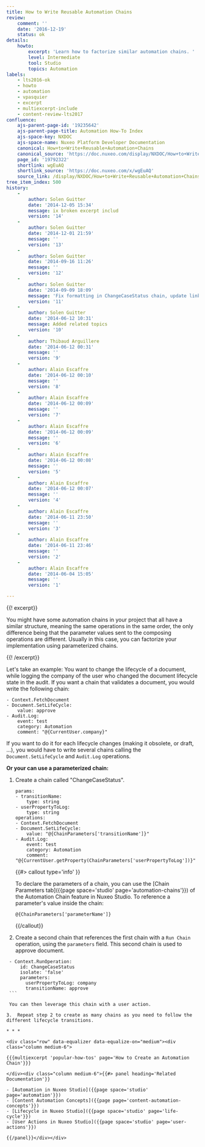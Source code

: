 ```yaml
---
title: How to Write Reusable Automation Chains
review:
    comment: ''
    date: '2016-12-19'
    status: ok
details:
    howto:
        excerpt: 'Learn how to factorize similar automation chains. '
        level: Intermediate
        tool: Studio
        topics: Automation
labels:
    - lts2016-ok
    - howto
    - automation
    - vpasquier
    - excerpt
    - multiexcerpt-include
    - content-review-lts2017
confluence:
    ajs-parent-page-id: '19235642'
    ajs-parent-page-title: Automation How-To Index
    ajs-space-key: NXDOC
    ajs-space-name: Nuxeo Platform Developer Documentation
    canonical: How+to+Write+Reusable+Automation+Chains
    canonical_source: 'https://doc.nuxeo.com/display/NXDOC/How+to+Write+Reusable+Automation+Chains'
    page_id: '19792322'
    shortlink: wgEuAQ
    shortlink_source: 'https://doc.nuxeo.com/x/wgEuAQ'
    source_link: /display/NXDOC/How+to+Write+Reusable+Automation+Chains
tree_item_index: 500
history:
    -
        author: Solen Guitter
        date: '2014-12-05 15:34'
        message: ix broken excerpt includ
        version: '14'
    -
        author: Solen Guitter
        date: '2014-12-01 21:59'
        message: ''
        version: '13'
    -
        author: Solen Guitter
        date: '2014-09-16 11:26'
        message: ''
        version: '12'
    -
        author: Solen Guitter
        date: '2014-09-09 18:09'
        message: 'Fix formatting in ChangeCaseStatus chain, update links'
        version: '11'
    -
        author: Solen Guitter
        date: '2014-06-12 10:31'
        message: Added related topics
        version: '10'
    -
        author: Thibaud Arguillere
        date: '2014-06-12 00:31'
        message: ''
        version: '9'
    -
        author: Alain Escaffre
        date: '2014-06-12 00:10'
        message: ''
        version: '8'
    -
        author: Alain Escaffre
        date: '2014-06-12 00:09'
        message: ''
        version: '7'
    -
        author: Alain Escaffre
        date: '2014-06-12 00:09'
        message: ''
        version: '6'
    -
        author: Alain Escaffre
        date: '2014-06-12 00:08'
        message: ''
        version: '5'
    -
        author: Alain Escaffre
        date: '2014-06-12 00:07'
        message: ''
        version: '4'
    -
        author: Alain Escaffre
        date: '2014-06-11 23:50'
        message: ''
        version: '3'
    -
        author: Alain Escaffre
        date: '2014-06-11 23:46'
        message: ''
        version: '2'
    -
        author: Alain Escaffre
        date: '2014-06-04 15:05'
        message: ''
        version: '1'

---
```

{{! excerpt}}

You might have some automation chains in your project that all have a similar structure, meaning the same operations in the same order, the only difference being that the parameter values sent to the composing operations are different. Usually in this case, you can factorize your implementation using parameterized chains.

{{! /excerpt}}

Let's take an example: You want to change the lifecycle of a document, while logging the company of the user who changed the document lifecycle state in the audit. If you want a chain that validates a document, you would write the following chain:

```
- Context.FetchDocument
- Document.SetLifeCycle:
    value: approve
- Audit.Log:
    event: test
    category: Automation
    comment: "@{CurrentUser.company}"
```

If you want to do it for each lifecycle changes (making it obsolete, or draft, ...), you would have to write several chains calling the `Document.SetLifeCycle` and `Audit.Log` operations.

**Or your can use a parameterized chain:**

1.  Create a chain called "ChangeCaseStatus".

    ```
    params:
    - transitionName:
        type: string
    - userPropertyToLog:
        type: string
    operations:
    - Context.FetchDocument
    - Document.SetLifeCycle:
        value: "@{ChainParameters['transitionName']}"
    - Audit.Log:
        event: test
        category: Automation
        comment: "@{CurrentUser.getProperty(ChainParameters['userPropertyToLog'])}"
    ```

    {{#> callout type='info' }}

    To declare the parameters of a chain, you can use the [Chain Parameters tab]({{page space='studio' page='automation-chains'}}) of the Automation Chain feature in Nuxeo Studio. To reference a parameter's value inside the chain:

    `@{ChainParameters['parameterName']}`

    {{/callout}}
2.  Create a second chain that references the first chain with a `Run Chain` operation, using the `parameters` field. This second chain is used to approve document.

   ```
    - Context.RunOperation:
        id: ChangeCaseStatus
        isolate: 'false'
        parameters:
          userPropertyToLog: company
          transitionName: approve
    ```

    You can then leverage this chain with a user action.

3.  Repeat step 2 to create as many chains as you need to follow the different lifecycle transitions.

* * *

<div class="row" data-equalizer data-equalize-on="medium"><div class="column medium-6">

{{{multiexcerpt 'popular-how-tos' page='How to Create an Automation Chain'}}}

</div><div class="column medium-6">{{#> panel heading='Related Documentation'}}

- [Automation in Nuxeo Studio]({{page space='studio' page='automation'}})
- [Content Automation Concepts]({{page page='content-automation-concepts'}})
- [Lifecycle in Nuxeo Studio]({{page space='studio' page='life-cycle'}})
- [User Actions in Nuxeo Studio]({{page space='studio' page='user-actions'}})

{{/panel}}</div></div>
